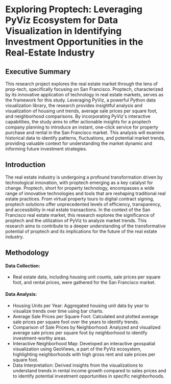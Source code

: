# Exploring Proptech: Leveraging PyViz Ecosystem for Data Visualization in Identifying Investment Opportunities in the Real-Estate Industry
## Executive Summary
This research project explores the real estate market through the lens of prop-tech, specifically focusing on San Francisco. Proptech, characterized by its innovative application of technology in real estate markets, serves as the framework for this study. Leveraging PyViz, a powerful Python data visualization library, the research provides insightful analysis and visualization of housing unit trends, average sale prices per square foot, and neighborhood comparisons. By incorporating PyViz's interactive capabilities, the study aims to offer actionable insights for a proptech company planning to introduce an instant, one-click service for property purchase and rental in the San Francisco market. This analysis will examine historical data to identify patterns, fluctuations, and potential market trends, providing valuable context for understanding the market dynamic and informing future investment strategies.

## Introduction
The real estate industry is undergoing a profound transformation driven by technological innovation, with proptech emerging as a key catalyst for change. Proptech, short for property technology, encompasses a wide range of innovative technologies and tools that are reshaping traditional real estate practices. From virtual property tours to digital contract signing, proptech solutions offer unprecedented levels of efficiency, transparency, and accessibility in real estate transactions. In the context of the San Francisco real estate market, this research explores the significance of proptech and the utilization of PyViz to analyze market trends. This research aims to contribute to a deeper understanding of the transformative potential of proptech and its implications for the future of the real estate industry.

## Methodology
#### Data Collection: 
- Real estate data, including housing unit counts, sale prices per square foot, and rental prices, were gathered for the San Francisco market.
#### Data Analysis:
- Housing Units per Year: Aggregated housing unit data by year to visualize trends over time using bar charts.
- Average Sale Prices per Square Foot: Calculated and plotted average sale prices per square foot over the years to identify trends.
- Comparison of Sale Prices by Neighborhood: Analyzed and visualized average sale prices per square foot by neighborhood to identify investment-worthy areas.
- Interactive Neighborhood Map: Developed an interactive geospatial visualization using GeoViews, a part of the PyViz ecosystem, highlighting neighborhoods with high gross rent and sale prices per square foot.
- Data Interpretation: Derived insights from the visualizations to understand trends in rental income growth compared to sales prices and to identify potential investment opportunities in specific neighborhoods.



